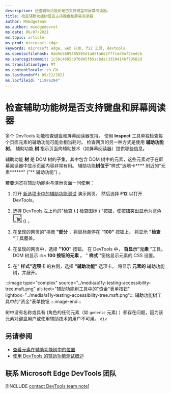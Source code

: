 ```yaml
---
description: 检查辅助功能树是否支持键盘和屏幕阅读器。
title: 检查辅助功能树是否支持键盘和屏幕阅读器
author: MSEdgeTeam
ms.author: msedgedevrel
ms.date: 06/07/2021
ms.topic: article
ms.prod: microsoft-edge
keywords: microsoft edge, web 开发, f12 工具, devtools
ms.openlocfilehash: 0ab5e5609485505d1ad5fa6e2fffced9af25edcb
ms.sourcegitcommit: 1c5bc4695c976805fb5acbdac3350414bf79582d
ms.translationtype: MT
ms.contentlocale: zh-CN
ms.lasthandoff: 09/12/2021
ms.locfileid: "11976294"
---
```

# <a name="check-the-accessibility-tree-for-keyboard-and-screen-reader-support"></a>检查辅助功能树是否支持键盘和屏幕阅读器

<!-- Accessibility tab: Accessibility Tree -->

多个 DevTools 功能检查键盘和屏幕阅读器支持。  使用 **Inspect** 工具单独检查每个页面元素的辅助功能可能会相当耗时。  检查网页的另一种方式是使用 **辅助功能树**。  辅助功能 **树** 指示页面向辅助技术（如屏幕阅读器）提供哪些信息。

辅助功能 **树** 是 DOM 树的子集，其中包含 DOM 树中的元素，这些元素对于在屏幕阅读器中显示页面内容非常有用。  辅助功能**树位于**"样式"选项卡**** 附近的"元素******" ("** 辅助功能") 。


若要浏览将辅助功能树与演示页面一同使用：

1.  打开 [新选项卡中的辅助功能测试][DevToolsA11yErrorsDemopage] 演示网页。 然后选择 **F12** 以打开 DevTools。

1.  选择 DevTools 左上角的"检查 **\ (** 检查图标 \) "按钮，使按钮突出显示为蓝色 ![ ](../media/inspect-icon.msft.png) () 。

1.  在呈现的网页的"捐赠 **"部分** ，将鼠标悬停在 **"100"** 按钮上。  将显示 **"检查** "工具覆盖。

1.  在呈现的网页中，选择 **"100"** 按钮。  在 DevTools 中， **将显示"元素** "工具。  DOM 树显示 `div` **100 按钮的元素** 。  " **样式** "窗格显示元素的 CSS 设置。

1.  在" **样式"选项卡** 的右侧，选择 **"辅助功能"** 选项卡。 将显示 **元素的** 辅助功能树，并展开。

:::image type="complex" source="../media/a11y-testing-accessibility-tree.msft.png" alt-text="辅助功能树工具中的&quot;资金&quot;表单按钮" lightbox="../media/a11y-testing-accessibility-tree.msft.png":::
    辅助功能树工具中的"资金"表单按钮
:::image-end:::

树中没有名称或具有 (角色的任何元素（如 `generic` 元素) ）都存在问题，因为该元素对键盘用户或使用辅助技术的用户不可用。 `div`


## <a name="see-also"></a>另请参阅

*  [查看元素在辅助功能树中的位置][DevtoolsAccessibilityAccessibilityTabViewTree]
*  [使用 DevTools 的辅助功能测试概述](accessibility-testing-in-devtools.md)


## <a name="getting-in-touch-with-the-microsoft-edge-devtools-team"></a>联系 Microsoft Edge DevTools 团队  

[!INCLUDE [contact DevTools team note](../includes/contact-devtools-team-note.md)]  


<!-- links -->
[DevtoolsAccessibilityAccessibilityTabViewTree]: accessibility-tab.md#view-the-position-of-an-element-in-the-accessibility-tree "使用&quot;辅助功能&quot;选项卡视图元素在&quot;辅助功能树 - 测试辅助功能&quot;|Microsoft Docs"
[DevToolsA11yErrorsDemopage]: https://microsoftedge.github.io/DevToolsSamples/a11y-testing/page-with-errors.html "辅助功能测试演示网页|GitHub"
